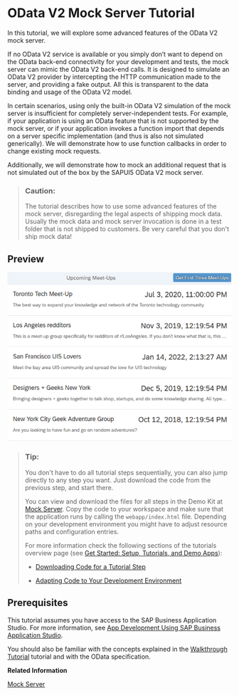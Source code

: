 <!-- loio3a9728ec31f94ca18a7d543ce419d85d -->

# OData V2 Mock Server Tutorial

In this tutorial, we will explore some advanced features of the OData V2 mock server.

If no OData V2 service is available or you simply don’t want to depend on the OData back-end connectivity for your development and tests, the mock server can mimic the OData V2 back-end calls. It is designed to simulate an OData V2 provider by intercepting the HTTP communication made to the server, and providing a fake output. All this is transparent to the data binding and usage of the OData V2 model.

In certain scenarios, using only the built-in OData V2 simulation of the mock server is insufficient for completely server-independent tests. For example, if your application is using an OData feature that is not supported by the mock server, or if your application invokes a function import that depends on a server specific implementation \(and thus is also not simulated generically\). We will demonstrate how to use function callbacks in order to change existing mock requests.

Additionally, we will demonstrate how to mock an additional request that is not simulated out of the box by the SAPUI5 OData V2 mock server.

> ### Caution:  
> The tutorial describes how to use some advanced features of the mock server, disregarding the legal aspects of shipping mock data. Usually the mock data and mock server invocation is done in a test folder that is not shipped to customers. Be very careful that you don't ship mock data!



## Preview

![](images/Tutorial_Mock_Server_Step_2_55edd9f.png)

> ### Tip:  
> You don't have to do all tutorial steps sequentially, you can also jump directly to any step you want. Just download the code from the previous step, and start there.
> 
> You can view and download the files for all steps in the Demo Kit at [Mock Server](https://ui5.sap.com/#/entity/sap.ui.core.tutorial.mockserver). Copy the code to your workspace and make sure that the application runs by calling the `webapp/index.html` file. Depending on your development environment you might have to adjust resource paths and configuration entries.
> 
> For more information check the following sections of the tutorials overview page \(see [Get Started: Setup, Tutorials, and Demo Apps](get-started-setup-tutorials-and-demo-apps-8b49fc1.md)\):
> 
> -   [Downloading Code for a Tutorial Step](get-started-setup-tutorials-and-demo-apps-8b49fc1.md#loio8b49fc198bf04b2d9800fc37fecbb218__tutorials_download)
> 
> -   [Adapting Code to Your Development Environment](get-started-setup-tutorials-and-demo-apps-8b49fc1.md#loio8b49fc198bf04b2d9800fc37fecbb218__tutorials_adaptation)



## Prerequisites

This tutorial assumes you have access to the SAP Business Application Studio. For more information, see [App Development Using SAP Business Application Studio](../05_Developing_Apps/app-development-using-sap-business-application-studio-6bbad66.md).

You should also be familiar with the concepts explained in the [Walkthrough Tutorial](walkthrough-tutorial-3da5f4b.md) tutorial and with the OData specification.

**Related Information**  


[Mock Server](../04_Essentials/mock-server-69d3cbd.md "A mock server mimics one or more back-end services. It is used to simplify integration testing and to decouple UI development from service development. By using a mock server you can develop and test the UI even if the service in the back end is incomplete or unstable.")

